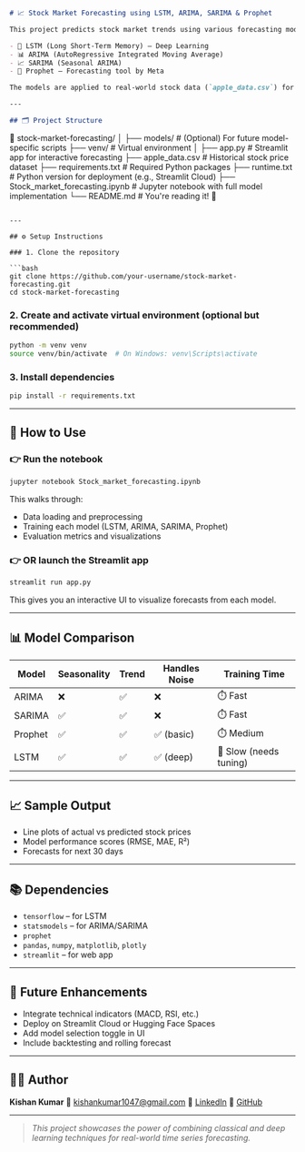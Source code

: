
```markdown
# 📈 Stock Market Forecasting using LSTM, ARIMA, SARIMA & Prophet

This project predicts stock market trends using various forecasting models, including:

- 🧠 LSTM (Long Short-Term Memory) – Deep Learning
- 📊 ARIMA (AutoRegressive Integrated Moving Average)
- 📈 SARIMA (Seasonal ARIMA)
- 🔮 Prophet – Forecasting tool by Meta

The models are applied to real-world stock data (`apple_data.csv`) for Apple Inc.

---

## 🗂️ Project Structure

```

📁 stock-market-forecasting/
│
├── models/                          # (Optional) For future model-specific scripts
├── venv/                            # Virtual environment
│
├── app.py                           # Streamlit app for interactive forecasting
├── apple\_data.csv                   # Historical stock price dataset
├── requirements.txt                 # Required Python packages
├── runtime.txt                      # Python version for deployment (e.g., Streamlit Cloud)
├── Stock\_market\_forecasting.ipynb   # Jupyter notebook with full model implementation
└── README.md                        # You're reading it! 📘

````

---

## ⚙️ Setup Instructions

### 1. Clone the repository

```bash
git clone https://github.com/your-username/stock-market-forecasting.git
cd stock-market-forecasting
````

### 2. Create and activate virtual environment (optional but recommended)

```bash
python -m venv venv
source venv/bin/activate  # On Windows: venv\Scripts\activate
```

### 3. Install dependencies

```bash
pip install -r requirements.txt
```

---

## 🚀 How to Use

### 👉 Run the notebook

```bash
jupyter notebook Stock_market_forecasting.ipynb
```

This walks through:

* Data loading and preprocessing
* Training each model (LSTM, ARIMA, SARIMA, Prophet)
* Evaluation metrics and visualizations

### 👉 OR launch the Streamlit app

```bash
streamlit run app.py
```

This gives you an interactive UI to visualize forecasts from each model.

---

## 📊 Model Comparison

| Model   | Seasonality | Trend | Handles Noise | Training Time          |
| ------- | ----------- | ----- | ------------- | ---------------------- |
| ARIMA   | ❌           | ✅     | ❌             | ⏱️ Fast                |
| SARIMA  | ✅           | ✅     | ❌             | ⏱️ Fast                |
| Prophet | ✅           | ✅     | ✅ (basic)     | ⏱️ Medium              |
| LSTM    | ✅           | ✅     | ✅ (deep)      | 🐢 Slow (needs tuning) |

---

## 📈 Sample Output

* Line plots of actual vs predicted stock prices
* Model performance scores (RMSE, MAE, R²)
* Forecasts for next 30 days

---

## 📚 Dependencies

* `tensorflow` – for LSTM
* `statsmodels` – for ARIMA/SARIMA
* `prophet`
* `pandas`, `numpy`, `matplotlib`, `plotly`
* `streamlit` – for web app

---

## 📌 Future Enhancements

* Integrate technical indicators (MACD, RSI, etc.)
* Deploy on Streamlit Cloud or Hugging Face Spaces
* Add model selection toggle in UI
* Include backtesting and rolling forecast

---

## 🙋‍♂️ Author

**Kishan Kumar**
📧 [kishankumar1047@gmail.com](mailto:kishankumar12345a@gmail.com)
🔗 [LinkedIn](https://linkedin.com/in/kishankumar098)
🐙 [GitHub](https://github.com/kishankumar1047)

---

> *This project showcases the power of combining classical and deep learning techniques for real-world time series forecasting.*

```